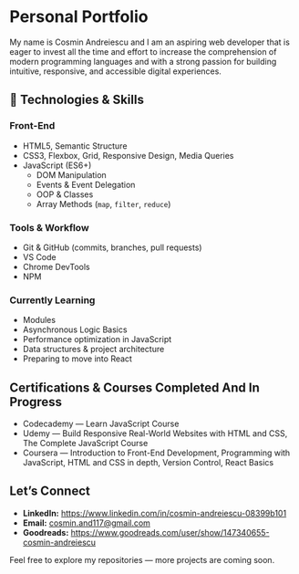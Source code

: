 # Personal Portfolio

My name is Cosmin Andreiescu and I am an aspiring web developer that is eager to invest all the time and effort to increase the comprehension of modern programming languages and with a strong passion for building intuitive, responsive, and accessible digital experiences.

## 🚀 Technologies & Skills

### Front-End
- HTML5, Semantic Structure
- CSS3, Flexbox, Grid, Responsive Design, Media Queries
- JavaScript (ES6+)
  - DOM Manipulation
  - Events & Event Delegation
  - OOP & Classes
  - Array Methods (`map`, `filter`, `reduce`)
  

### Tools & Workflow
- Git & GitHub (commits, branches, pull requests)
- VS Code
- Chrome DevTools
- NPM

### Currently Learning
- Modules
- Asynchronous Logic Basics
- Performance optimization in JavaScript
- Data structures & project architecture
- Preparing to move into React

## Certifications & Courses Completed And In Progress
- Codecademy — Learn JavaScript Course
- Udemy — Build Responsive Real-World Websites with HTML and CSS, The Complete JavaScript Course
- Coursera — Introduction to Front-End Development, Programming with JavaScript, HTML and CSS in depth, Version Control, React Basics

## Let’s Connect
- **LinkedIn:** https://www.linkedin.com/in/cosmin-andreiescu-08399b101  
- **Email:** cosmin.and117@gmail.com
- **Goodreads:** https://www.goodreads.com/user/show/147340655-cosmin-andreiescu

 Feel free to explore my repositories — more projects are coming soon.

